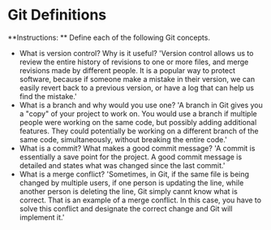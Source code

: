 # Git Definitions

**Instructions: ** Define each of the following Git concepts.

* What is version control?  Why is it useful?
'Version control allows us to review the entire history of revisions to 
one or more files, and merge revisions made by different people. It is a 
popular way to protect software, because if someone make a mistake in their
version, we can easily revert back to a previous version, or have a log that 
can help us find the mistake.'
* What is a branch and why would you use one?
'A branch in Git gives you a "copy" of your project to work on. You would use
a branch if multiple people were working on the same code, but possibly adding
additional features. They could potentially be working on a different branch
of the same code, simultaneously, without breaking the entire code.'
* What is a commit? What makes a good commit message?
'A commit is essentially a save point for the project. A good commit message
is detailed and states what was changed since the last commit.'
* What is a merge conflict?
'Sometimes, in Git, if the same file is being changed by multiple users, if
one person is updating the line, while another person is deleting the line,
Git simply cannt know what is correct. That is an example of a merge conflict.
In this case, you have to solve this conflict and designate the correct change
and Git will implement it.'
